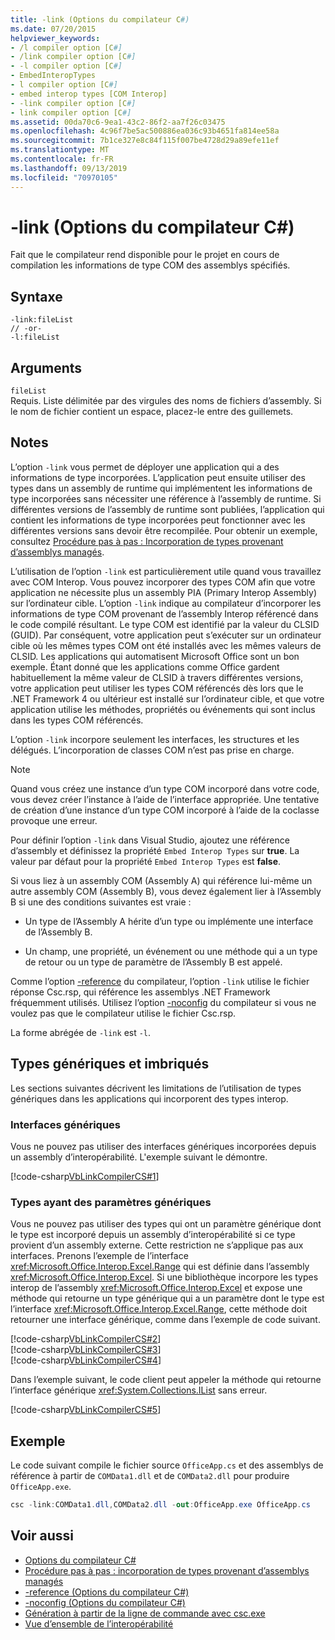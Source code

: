 ```yaml
---
title: -link (Options du compilateur C#)
ms.date: 07/20/2015
helpviewer_keywords:
- /l compiler option [C#]
- /link compiler option [C#]
- -l compiler option [C#]
- EmbedInteropTypes
- l compiler option [C#]
- embed interop types [COM Interop]
- -link compiler option [C#]
- link compiler option [C#]
ms.assetid: 00da70c6-9ea1-43c2-86f2-aa7f26c03475
ms.openlocfilehash: 4c96f7be5ac500886ea036c93b4651fa814ee58a
ms.sourcegitcommit: 7b1ce327e8c84f115f007be4728d29a89efe11ef
ms.translationtype: MT
ms.contentlocale: fr-FR
ms.lasthandoff: 09/13/2019
ms.locfileid: "70970105"
---
```

# <a name="-link-c-compiler-options"></a>-link (Options du compilateur C#)
Fait que le compilateur rend disponible pour le projet en cours de compilation les informations de type COM des assemblys spécifiés.  
  
## <a name="syntax"></a>Syntaxe  
  
```console  
-link:fileList  
// -or-  
-l:fileList  
```  
  
## <a name="arguments"></a>Arguments  
 `fileList`  
 Requis. Liste délimitée par des virgules des noms de fichiers d’assembly. Si le nom de fichier contient un espace, placez-le entre des guillemets.  
  
## <a name="remarks"></a>Notes  
 L’option `-link` vous permet de déployer une application qui a des informations de type incorporées. L’application peut ensuite utiliser des types dans un assembly de runtime qui implémentent les informations de type incorporées sans nécessiter une référence à l’assembly de runtime. Si différentes versions de l’assembly de runtime sont publiées, l’application qui contient les informations de type incorporées peut fonctionner avec les différentes versions sans devoir être recompilée. Pour obtenir un exemple, consultez [Procédure pas à pas : Incorporation de types provenant d’assemblys managés](../../../standard/assembly/embed-types-visual-studio.md).  
  
 L’utilisation de l’option `-link` est particulièrement utile quand vous travaillez avec COM Interop. Vous pouvez incorporer des types COM afin que votre application ne nécessite plus un assembly PIA (Primary Interop Assembly) sur l’ordinateur cible. L’option `-link` indique au compilateur d’incorporer les informations de type COM provenant de l’assembly Interop référencé dans le code compilé résultant. Le type COM est identifié par la valeur du CLSID (GUID). Par conséquent, votre application peut s’exécuter sur un ordinateur cible où les mêmes types COM ont été installés avec les mêmes valeurs de CLSID. Les applications qui automatisent Microsoft Office sont un bon exemple. Étant donné que les applications comme Office gardent habituellement la même valeur de CLSID à travers différentes versions, votre application peut utiliser les types COM référencés dès lors que le .NET Framework 4 ou ultérieur est installé sur l’ordinateur cible, et que votre application utilise les méthodes, propriétés ou événements qui sont inclus dans les types COM référencés.  
  
 L’option `-link` incorpore seulement les interfaces, les structures et les délégués. L’incorporation de classes COM n’est pas prise en charge.  
  
> [!NOTE]
> Quand vous créez une instance d’un type COM incorporé dans votre code, vous devez créer l’instance à l’aide de l’interface appropriée. Une tentative de création d’une instance d’un type COM incorporé à l’aide de la coclasse provoque une erreur.  
  
 Pour définir l’option `-link` dans Visual Studio, ajoutez une référence d’assembly et définissez la propriété `Embed Interop Types` sur **true**. La valeur par défaut pour la propriété `Embed Interop Types` est **false**.  
  
 Si vous liez à un assembly COM (Assembly A) qui référence lui-même un autre assembly COM (Assembly B), vous devez également lier à l’Assembly B si une des conditions suivantes est vraie :  
  
- Un type de l’Assembly A hérite d’un type ou implémente une interface de l’Assembly B.  
  
- Un champ, une propriété, un événement ou une méthode qui a un type de retour ou un type de paramètre de l’Assembly B est appelé.  
  
 Comme l’option [-reference](./reference-compiler-option.md) du compilateur, l’option `-link` utilise le fichier réponse Csc.rsp, qui référence les assemblys .NET Framework fréquemment utilisés. Utilisez l’option [-noconfig](./noconfig-compiler-option.md) du compilateur si vous ne voulez pas que le compilateur utilise le fichier Csc.rsp.  
  
 La forme abrégée de `-link` est `-l`.  
  
## <a name="generics-and-embedded-types"></a>Types génériques et imbriqués  
 Les sections suivantes décrivent les limitations de l’utilisation de types génériques dans les applications qui incorporent des types interop.  
  
### <a name="generic-interfaces"></a>Interfaces génériques  
 Vous ne pouvez pas utiliser des interfaces génériques incorporées depuis un assembly d’interopérabilité. L'exemple suivant le démontre.  
  
 [!code-csharp[VbLinkCompilerCS#1](~/samples/snippets/csharp/VS_Snippets_VBCSharp/vblinkcompilercs/cs/program.cs#1)]  
  
### <a name="types-that-have-generic-parameters"></a>Types ayant des paramètres génériques  
 Vous ne pouvez pas utiliser des types qui ont un paramètre générique dont le type est incorporé depuis un assembly d’interopérabilité si ce type provient d’un assembly externe. Cette restriction ne s’applique pas aux interfaces. Prenons l’exemple de l’interface <xref:Microsoft.Office.Interop.Excel.Range> qui est définie dans l’assembly <xref:Microsoft.Office.Interop.Excel>. Si une bibliothèque incorpore les types interop de l’assembly <xref:Microsoft.Office.Interop.Excel> et expose une méthode qui retourne un type générique qui a un paramètre dont le type est l’interface <xref:Microsoft.Office.Interop.Excel.Range>, cette méthode doit retourner une interface générique, comme dans l’exemple de code suivant.  
  
 [!code-csharp[VbLinkCompilerCS#2](~/samples/snippets/csharp/VS_Snippets_VBCSharp/vblinkcompilercs/cs/utility.cs#2)]  
[!code-csharp[VbLinkCompilerCS#3](~/samples/snippets/csharp/VS_Snippets_VBCSharp/vblinkcompilercs/cs/utility.cs#3)]  
[!code-csharp[VbLinkCompilerCS#4](~/samples/snippets/csharp/VS_Snippets_VBCSharp/vblinkcompilercs/cs/utility.cs#4)]  
  
 Dans l’exemple suivant, le code client peut appeler la méthode qui retourne l’interface générique <xref:System.Collections.IList> sans erreur.  
  
 [!code-csharp[VbLinkCompilerCS#5](~/samples/snippets/csharp/VS_Snippets_VBCSharp/vblinkcompilercs/cs/program.cs#5)]  
  
## <a name="example"></a>Exemple  
 Le code suivant compile le fichier source `OfficeApp.cs` et des assemblys de référence à partir de `COMData1.dll` et de `COMData2.dll` pour produire `OfficeApp.exe`.  
  
```csharp  
csc -link:COMData1.dll,COMData2.dll -out:OfficeApp.exe OfficeApp.cs  
```  
  
## <a name="see-also"></a>Voir aussi

- [Options du compilateur C#](./index.md)
- [Procédure pas à pas : incorporation de types provenant d’assemblys managés](../../../standard/assembly/embed-types-visual-studio.md)
- [-reference (Options du compilateur C#)](./reference-compiler-option.md)
- [-noconfig (Options du compilateur C#)](./noconfig-compiler-option.md)
- [Génération à partir de la ligne de commande avec csc.exe](./command-line-building-with-csc-exe.md)
- [Vue d’ensemble de l’interopérabilité](../../programming-guide/interop/interoperability-overview.md)
